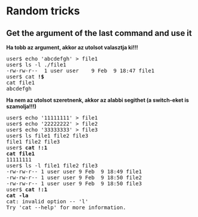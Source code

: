 # Random tricks
## Get the argument of the last command and use it
**Ha tobb az argument, akkor az utolsot valasztja ki!!!**
<pre>
user$ echo 'abcdefgh' > file1
user$ ls -l ./file1
-rw-rw-r--  1 user user    9 Feb  9 18:47 file1
user$ cat <b>!$</b>
cat file1
abcdefgh
</pre>
**Ha nem az utolsot szeretnenk, akkor az alabbi segithet (a switch-eket is szamolja!!!)**
<pre>
user$ echo '11111111' > file1
user$ echo '22222222' > file2
user$ echo '33333333' > file3
user$ ls file1 file2 file3
file1 file2 file3
user$ <b>cat !:1</b>
<b>cat file1</b>
11111111
user$ ls -l file1 file2 file3
-rw-rw-r-- 1 user user 9 Feb  9 18:49 file1
-rw-rw-r-- 1 user user 9 Feb  9 18:50 file2
-rw-rw-r-- 1 user user 9 Feb  9 18:50 file3
user$ <b>cat !:1</b>
<b>cat -la</b>
cat: invalid option -- 'l'
Try 'cat --help' for more information.
</pre>
